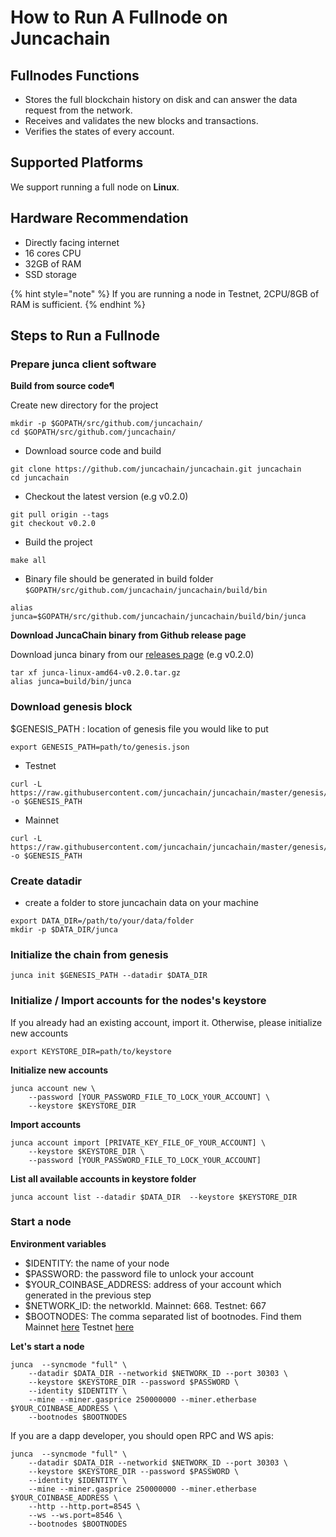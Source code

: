 # How to Run A Fullnode on Juncachain

## Fullnodes Functions

* Stores the full blockchain history on disk and can answer the data request from the network.
* Receives and validates the new blocks and transactions.
* Verifies the states of every account.

## Supported Platforms

We support running a full node on **Linux**.

## Hardware Recommendation
- Directly facing internet
- 16 cores CPU
- 32GB of RAM
- SSD storage

{% hint style="note" %}
If you are running a node in Testnet, 2CPU/8GB of RAM is sufficient.
{% endhint %}

## Steps to Run a Fullnode

### Prepare junca client software <a href="#prepare-junca-client-software" id="prepare-junca-client-software"></a>

**Build from source code¶**

Create new directory for the project

```
mkdir -p $GOPATH/src/github.com/juncachain/
cd $GOPATH/src/github.com/juncachain/
```

* Download source code and build

```
git clone https://github.com/juncachain/juncachain.git juncachain
cd juncachain
```

* Checkout the latest version (e.g v0.2.0)

```
git pull origin --tags
git checkout v0.2.0
```

* Build the project

```
make all
```

* Binary file should be generated in build folder `$GOPATH/src/github.com/juncachain/juncachain/build/bin`

```
alias junca=$GOPATH/src/github.com/juncachain/juncachain/build/bin/junca
```

**Download JuncaChain binary from Github release page**

Download junca binary from our [releases page](https://github.com/juncachain/juncachain/releases) (e.g v0.2.0)

```
tar xf junca-linux-amd64-v0.2.0.tar.gz
alias junca=build/bin/junca
```

### Download genesis block <a href="#download-genesis-block" id="download-genesis-block"></a>

$GENESIS\_PATH : location of genesis file you would like to put

```
export GENESIS_PATH=path/to/genesis.json
```

* Testnet

```
curl -L https://raw.githubusercontent.com/juncachain/juncachain/master/genesis/testnet.json -o $GENESIS_PATH
```

* Mainnet

```
curl -L https://raw.githubusercontent.com/juncachain/juncachain/master/genesis/mainnet.json -o $GENESIS_PATH
```

### Create datadir <a href="#create-datadir" id="create-datadir"></a>

* create a folder to store juncachain data on your machine

```
export DATA_DIR=/path/to/your/data/folder
mkdir -p $DATA_DIR/junca
```

### Initialize the chain from genesis <a href="#initialize-the-chain-from-genesis" id="initialize-the-chain-from-genesis"></a>

```
junca init $GENESIS_PATH --datadir $DATA_DIR
```

### Initialize / Import accounts for the nodes's keystore <a href="#initialize-import-accounts-for-the-nodess-keystore" id="initialize-import-accounts-for-the-nodess-keystore"></a>

If you already had an existing account, import it. Otherwise, please initialize new accounts&#x20;

```
export KEYSTORE_DIR=path/to/keystore
```

**Initialize new accounts**

```
junca account new \
    --password [YOUR_PASSWORD_FILE_TO_LOCK_YOUR_ACCOUNT] \
    --keystore $KEYSTORE_DIR
```

**Import accounts**

```
junca account import [PRIVATE_KEY_FILE_OF_YOUR_ACCOUNT] \    
    --keystore $KEYSTORE_DIR \
    --password [YOUR_PASSWORD_FILE_TO_LOCK_YOUR_ACCOUNT]
```

**List all available accounts in keystore folder**

```
junca account list --datadir $DATA_DIR  --keystore $KEYSTORE_DIR
```

### Start a node <a href="#start-a-node" id="start-a-node"></a>

**Environment variables**

* $IDENTITY: the name of your node
* $PASSWORD: the password file to unlock your account
* $YOUR\_COINBASE\_ADDRESS: address of your account which generated in the previous step
* $NETWORK\_ID: the networkId. Mainnet: 668. Testnet: 667
* $BOOTNODES: The comma separated list of bootnodes. Find them Mainnet [here](https://doc.juncachain.com/developer-guide/mainnet#bootnodes) Testnet [here](https://doc.juncachain.com/developer-guide/testnet#bootnodes)

**Let's start a node**

```
junca  --syncmode "full" \
    --datadir $DATA_DIR --networkid $NETWORK_ID --port 30303 \
    --keystore $KEYSTORE_DIR --password $PASSWORD \
    --identity $IDENTITY \
    --mine --miner.gasprice 250000000 --miner.etherbase $YOUR_COINBASE_ADDRESS \
    --bootnodes $BOOTNODES
```

If you are a dapp developer, you should open RPC and WS apis:

```
junca  --syncmode "full" \
    --datadir $DATA_DIR --networkid $NETWORK_ID --port 30303 \
    --keystore $KEYSTORE_DIR --password $PASSWORD \
    --identity $IDENTITY \
    --mine --miner.gasprice 250000000 --miner.etherbase $YOUR_COINBASE_ADDRESS \
    --http --http.port=8545 \
    --ws --ws.port=8546 \
    --bootnodes $BOOTNODES
```
